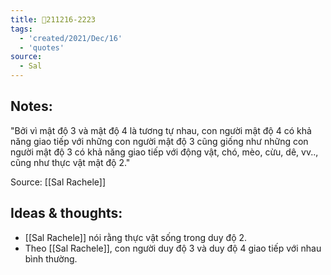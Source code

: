 ```yaml
---
title: 💬211216-2223
tags:
  - 'created/2021/Dec/16'
  - 'quotes'
source:
  - Sal
---
```


## Notes:
"Bởi vì mật độ 3 và mật độ 4 là tương tự nhau, con người mật độ 4 có khả năng giao tiếp với những con người mật độ 3 cũng giống như những con người mật độ 3 có khả năng giao tiếp với động vật, chó, mèo, cừu, dê, vv.., cũng như thực vật mật độ 2."

Source: [[Sal Rachele]]

## Ideas & thoughts:
- [[Sal Rachele]] nói rằng thực vật sống trong duy độ 2.
- Theo [[Sal Rachele]], con người duy độ 3 và duy độ 4 giao tiếp với nhau bình thường.